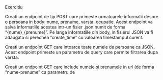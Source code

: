 Exercitiu

Creati un endpoint de tip POST care primeste urmatoarele informatii
despre o persoana in body: nume, prenume, varsta, ocupatie. Acest
endpoint va salva informatiile acestea intr-un fisier .json numit de forma
“{nume}_{prenume}”. Pe langa informatiile din body, in fisierul JSON
va fi adaugata si perechea “create_time” cu valoarea timestampul curent.

Creati un endpoint GET care intoarce toate numele de persoane ca
JSON. Acest endpoint primeste un parametru de query care permite
filtrarea dupa varsta.

Creati un endpoint GET care include numele si prenumele in url (de
forma “nume-prenume” ca parametru de
